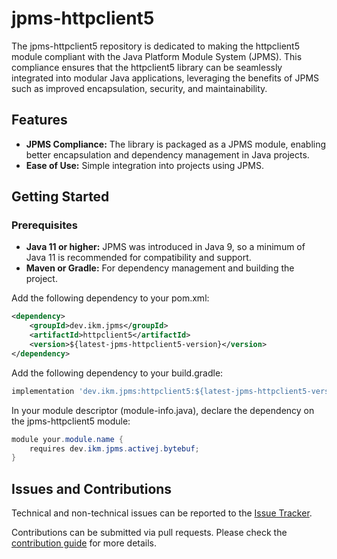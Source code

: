 # jpms-httpclient5
The jpms-httpclient5 repository is dedicated to making the httpclient5 module compliant with the Java Platform Module System (JPMS). This compliance ensures that the httpclient5 library can be seamlessly integrated into modular Java applications, leveraging the benefits of JPMS such as improved encapsulation, security, and maintainability.

## Features

* **JPMS Compliance:** The library is packaged as a JPMS module, enabling better encapsulation and dependency management in Java projects.
* **Ease of Use:** Simple integration into projects using JPMS.

## Getting Started
### Prerequisites

* **Java 11 or higher:** JPMS was introduced in Java 9, so a minimum of Java 11 is recommended for compatibility and support.
* **Maven or Gradle:** For dependency management and building the project.

Add the following dependency to your pom.xml:
```xml
<dependency>
    <groupId>dev.ikm.jpms</groupId>
	<artifactId>httpclient5</artifactId>
    <version>${latest-jpms-httpclient5-version}</version>
</dependency>
```

Add the following dependency to your build.gradle:
```groovy
implementation 'dev.ikm.jpms:httpclient5:${latest-jpms-httpclient5-version}'
```

In your module descriptor (module-info.java), declare the dependency on the jpms-httpclient5 module:

```java
module your.module.name {
    requires dev.ikm.jpms.activej.bytebuf;
}
```


## Issues and Contributions
Technical and non-technical issues can be reported to the [Issue Tracker](https://github.com/ikmdev/httpclient5/issues).

Contributions can be submitted via pull requests. Please check the [contribution guide](doc/how-to-contribute.md) for more details.